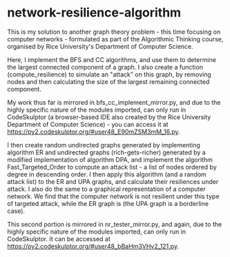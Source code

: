 # network-resilience-algorithm

This is my solution to another graph theory problem - this time focusing on computer networks - formulated as part of the Algorithmic Thinking course, organised by Rice University's Department of Computer Science.

Here, I implement the BFS and CC algorithms, and use them to determine the largest connected component of a graph. I also create a function (compute_resilience) to simulate an "attack" on this graph, by removing nodes and then calculating the size of the largest remaining connected component.

My work thus far is mirrored in bfs_cc_implement_mirror.py, and due to the highly specific nature of the modules imported, can only run in CodeSkulptor (a browser-based IDE also created by the Rice University Department of Computer Science) - you can access it at https://py2.codeskulptor.org/#user48_E90mZSM3mM_16.py.

I then create random undirected graphs generated by implementing algorithm ER and undirected graphs (rich-gets-richer) generated by a modified implementation of algorithm DPA, and implement the algorithm Fast_Targeted_Order to compute an attack list - a list of nodes ordered by degree in descending order. I then apply this algorithm (and a random attack list) to the ER and UPA graphs, and calculate their resiliences under attack. I also do the same to a graphical representation of a computer network. We find that the computer network is not resilient under this type of targeted attack, while the ER graph is (the UPA graph is a borderline case). 

This second portion is mirrored in nr_tester_mirror.py, and again, due to the highly specific nature of the modules imported, can only run in CodeSkulptor. It can be accessed at https://py2.codeskulptor.org/#user48_bBaHm3VHv2_121.py. 
